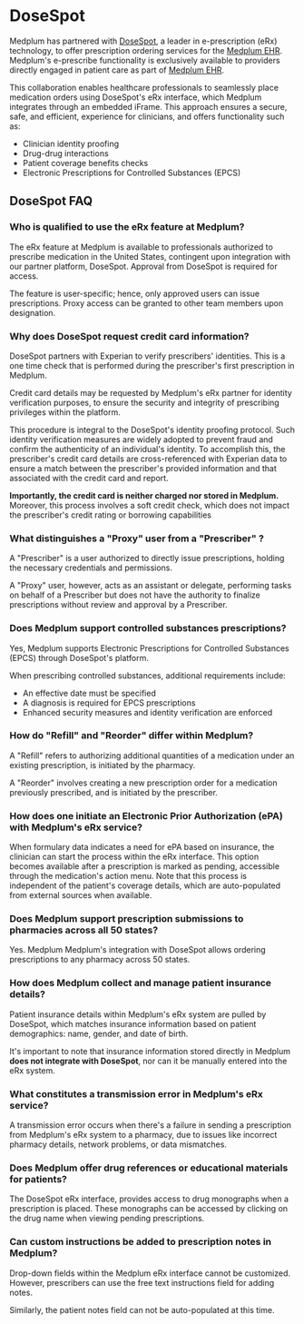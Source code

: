 # DoseSpot

Medplum has partnered with [DoseSpot](https://www.dosespot.com/), a leader in e-prescription (eRx) technology, to offer prescription ordering services for the [Medplum EHR](/solutions/medplum-ehr). Medplum's e-prescribe functionality is exclusively available to providers directly engaged in patient care as part of [Medplum EHR](/solutions/medplum-ehr).

This collaboration enables healthcare professionals to seamlessly place medication orders using DoseSpot's eRx interface, which Medplum integrates through an embedded iFrame. This approach ensures a secure, safe, and efficient, experience for clinicians, and offers functionality such as:

- Clinician identity proofing
- Drug-drug interactions
- Patient coverage benefits checks
- Electronic Prescriptions for Controlled Substances (EPCS)

## DoseSpot FAQ

### Who is qualified to use the eRx feature at Medplum?

The eRx feature at Medplum is available to professionals authorized to prescribe medication in the United States, contingent upon integration with our partner platform, DoseSpot. Approval from DoseSpot is required for access.

The feature is user-specific; hence, only approved users can issue prescriptions. Proxy access can be granted to other team members upon designation.

### Why does DoseSpot request credit card information?

DoseSpot partners with Experian to verify prescribers' identities. This is a one time check that is performed during the prescriber's first prescription in Medplum.

Credit card details may be requested by Medplum's eRx partner for identity verification purposes, to ensure the security and integrity of prescribing privileges within the platform.

This procedure is integral to the DoseSpot's identity proofing protocol. Such identity verification measures are widely adopted to prevent fraud and confirm the authenticity of an individual's identity. To accomplish this, the prescriber's credit card details are cross-referenced with Experian data to ensure a match between the prescriber's provided information and that associated with the credit card and report.

**Importantly, the credit card is neither charged nor stored in Medplum.** Moreover, this process involves a soft credit check, which does not impact the prescriber's credit rating or borrowing capabilities

### What distinguishes a "Proxy" user from a "Prescriber" ?

A "Prescriber" is a user authorized to directly issue prescriptions, holding the necessary credentials and permissions.

A "Proxy" user, however, acts as an assistant or delegate, performing tasks on behalf of a Prescriber but does not have the authority to finalize prescriptions without review and approval by a Prescriber.

### Does Medplum support controlled substances prescriptions?

Yes, Medplum supports Electronic Prescriptions for Controlled Substances (EPCS) through DoseSpot's platform. 

When prescribing controlled substances, additional requirements include:
- An effective date must be specified
- A diagnosis is required for EPCS prescriptions
- Enhanced security measures and identity verification are enforced

### How do "Refill" and "Reorder" differ within Medplum?

A "Refill" refers to authorizing additional quantities of a medication under an existing prescription, is initiated by the pharmacy.

A "Reorder" involves creating a new prescription order for a medication previously prescribed, and is initiated by the prescriber.

### How does one initiate an Electronic Prior Authorization (ePA) with Medplum's eRx service?

When formulary data indicates a need for ePA based on insurance, the clinician can start the process within the eRx interface. This option becomes available after a prescription is marked as pending, accessible through the medication's action menu. Note that this process is independent of the patient's coverage details, which are auto-populated from external sources when available.

### Does Medplum support prescription submissions to pharmacies across all 50 states?

Yes. Medplum Medplum's integration with DoseSpot allows ordering prescriptions to any pharmacy across 50 states.

### How does Medplum collect and manage patient insurance details?

Patient insurance details within Medplum's eRx system are pulled by DoseSpot, which matches insurance information based on patient demographics: name, gender, and date of birth.

It's important to note that insurance information stored directly in Medplum **does not integrate with DoseSpot**, nor can it be manually entered into the eRx system.

### What constitutes a transmission error in Medplum's eRx service?

A transmission error occurs when there's a failure in sending a prescription from Medplum's eRx system to a pharmacy, due to issues like incorrect pharmacy details, network problems, or data mismatches.

### Does Medplum offer drug references or educational materials for patients?

The DoseSpot eRx interface, provides access to drug monographs when a prescription is placed. These monographs can be accessed by clicking on the drug name when viewing pending prescriptions.

### Can custom instructions be added to prescription notes in Medplum?

Drop-down fields within the Medplum eRx interface cannot be customized. However, prescribers can use the free text instructions field for adding notes.

Similarly, the patient notes field can not be auto-populated at this time.

